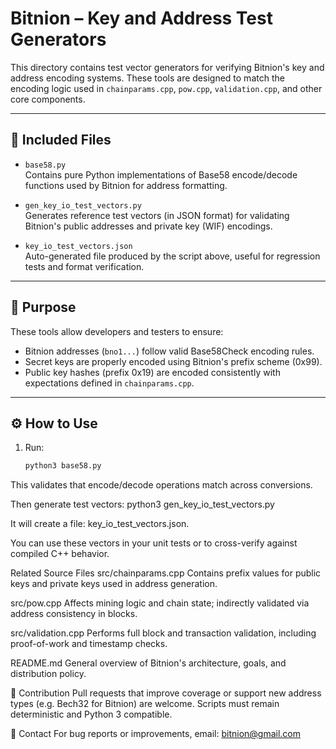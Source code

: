 # Bitnion – Key and Address Test Generators

This directory contains test vector generators for verifying Bitnion's key and address encoding systems. These tools are designed to match the encoding logic used in `chainparams.cpp`, `pow.cpp`, `validation.cpp`, and other core components.

---

## 📄 Included Files

- `base58.py`  
  Contains pure Python implementations of Base58 encode/decode functions used by Bitnion for address formatting.

- `gen_key_io_test_vectors.py`  
  Generates reference test vectors (in JSON format) for validating Bitnion's public addresses and private key (WIF) encodings.

- `key_io_test_vectors.json`  
  Auto-generated file produced by the script above, useful for regression tests and format verification.

---

## 🧪 Purpose

These tools allow developers and testers to ensure:

- Bitnion addresses (`bno1...`) follow valid Base58Check encoding rules.
- Secret keys are properly encoded using Bitnion's prefix scheme (0x99).
- Public key hashes (prefix 0x19) are encoded consistently with expectations defined in `chainparams.cpp`.

---

## ⚙️ How to Use

1. Run:
   ```bash
   python3 base58.py


This validates that encode/decode operations match across conversions.

Then generate test vectors:
python3 gen_key_io_test_vectors.py


It will create a file: key_io_test_vectors.json.

You can use these vectors in your unit tests or to cross-verify against compiled C++ behavior.

Related Source Files
src/chainparams.cpp
Contains prefix values for public keys and private keys used in address generation.

src/pow.cpp
Affects mining logic and chain state; indirectly validated via address consistency in blocks.

src/validation.cpp
Performs full block and transaction validation, including proof-of-work and timestamp checks.

README.md
General overview of Bitnion's architecture, goals, and distribution policy.

🤝 Contribution
Pull requests that improve coverage or support new address types (e.g. Bech32 for Bitnion) are welcome. Scripts must remain deterministic and Python 3 compatible.

📧 Contact
For bug reports or improvements, email: bitnion@gmail.com

